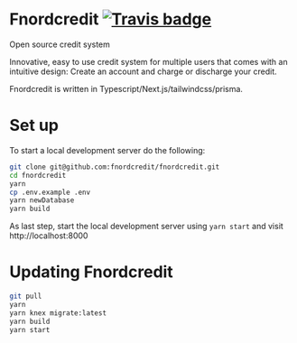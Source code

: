 # Fnordcredit [![Travis badge](https://travis-ci.org/fnordcredit/fnordcredit.svg?branch=master)](https://travis-ci.org/fnordcredit/fnordcredit)
Open source credit system

Innovative, easy to use credit system for multiple users that comes with an intuitive design: Create an account and charge or discharge your credit.

Fnordcredit is written in Typescript/Next.js/tailwindcss/prisma.

# Set up
To start a local development server do the following:

```sh
git clone git@github.com:fnordcredit/fnordcredit.git
cd fnordcredit
yarn
cp .env.example .env
yarn newDatabase
yarn build
```

As last step, start the local development server using ```yarn start``` and visit http://localhost:8000

# Updating Fnordcredit

```sh
git pull
yarn
yarn knex migrate:latest
yarn build
yarn start
```

